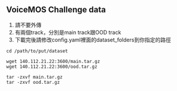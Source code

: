 ## VoiceMOS Challenge data
1. 請不要外傳
2. 有兩個track，分別是main track跟OOD track
3. 下載完後請修改config.yaml裡面的dataset_folders到你指定的路徑
```
cd /path/to/put/dataset

wget 140.112.21.22:3600/main.tar.gz
wget 140.112.21.22:3600/ood.tar.gz

tar -zxvf main.tar.gz
tar -zxvf ood.tar.gz
```
